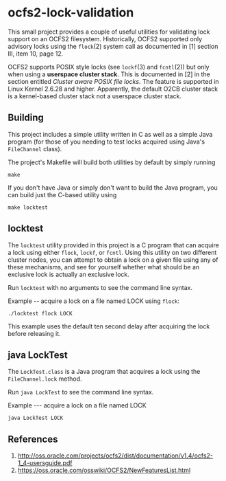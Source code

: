 ocfs2-lock-validation
=====================

This small project provides a couple of useful utilities for 
validating lock support on an OCFS2 filesystem.  Historically, OCFS2
supported only advisory locks using the ```flock```(2) system call as
documented in [1] section III, item 10, page 12.

OCFS2 supports POSIX style locks (see ```lockf```(3) and ```fcntl```(2))
but only when using a **userspace cluster stack**.  This is documented 
in [2] in the section entitled _Cluster aware POSIX file locks_.  The 
feature is supported in Linux Kernel 2.6.28 and higher.  Apparently, the 
default O2CB cluster stack is a kernel-based cluster stack not a 
userspace cluster stack.

Building
--------
This project includes a simple utility written in C as well as a 
simple Java program (for those of you needing to test locks acquired 
using Java's ```FileChannel``` class).

The project's Makefile will build both utilities by default by simply
running
```
make
```
If you don't have Java or simply don't want to build the Java program,
you can build just the C-based utility using

```
make locktest
```

locktest
--------

The ```locktest``` utility provided in this project is a C program that
can acquire a lock using either ```flock```, ```lockf```, or ```fcntl```.
Using this utility on two different cluster nodes, you can attempt to 
obtain a lock on a given file using any of these mechanisms, and see for
yourself whether what should be an exclusive lock is actually an
exclusive lock.

Run ```locktest``` with no arguments to see the command line syntax.

Example -- acquire a lock on a file named LOCK using ```flock```:
```
./locktest flock LOCK
```

This example uses the default ten second delay after acquiring the lock
before releasing it.


java LockTest
-------------

The ```LockTest.class``` is a Java program that acquires a lock using
the ```FileChannel.lock``` method. 

Run ```java LockTest``` to see the command line syntax.

Example --- acquire a lock on a file named LOCK
```
java LockTest LOCK
```

References
----------

1. http://oss.oracle.com/projects/ocfs2/dist/documentation/v1.4/ocfs2-1_4-usersguide.pdf
2. https://oss.oracle.com/osswiki/OCFS2/NewFeaturesList.html

